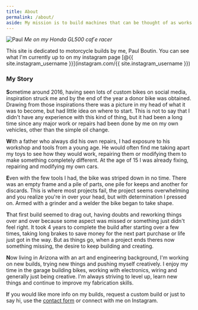 ```yaml
---
title: About
permalink: /about/
aside: My mission is to build machines that can be thought of as works of art, inspired by clean lines and functional simplicity.
---
```


![Paul](/bikes/assets/img/Paul.jpg#border)
*Me on my Honda GL500 caf´e racer*

This site is dedicated to motorcycle builds by me, Paul Boutin. You can see what I'm currently up to on my instagram page [@{{ site.instagram_username }}](instagram.com/{{ site.instagram_username }})

### My Story
**S**ometime around 2016, having seen lots of custom bikes on social media, inspiration struck me and by the end of the year a donor bike was obtained. Drawing from those inspirations there was a picture in my head of what it was to become, but had little idea on where to start. This is not to say that I didn't have any experience with this kind of thing, but it had been a long time since any major work or repairs had been done by me on my own vehicles, other than the simple oil change. 

**W**ith a father who always did his own repairs, I had exposure to his workshop and tools from a young age. He would often find me taking apart my toys to see how they would work, repairing them or modifying them to make something completely different. At the age of 15 I was already fixing, repairing and modifying my own cars. 

**E**ven with the few tools I had, the bike was striped down in no time. There was an empty frame and a pile of parts, one pile for keeps and another for discards. This is where most projects fail, the project seems overwhelming and you realize you're in over your head, but with determination I pressed on. Armed with a grinder and a welder the bike began to take shape. 

**T**hat first build seemed to drag out, having doubts and reworking things over and over because some aspect was missed or something just didn't feel right. It took 4 years to complete the build after starting over a few times, taking long brakes to save money for the next part purchase or life just got in the way. But as things go, when a project ends theres now something missing, the desire to keep building and creating. 

**N**ow living in Arizona with an art and engineering background, I'm working on new builds, trying new things and pushing myself creatively. I enjoy my time in the garage building bikes, working with electronics, wiring and generally just being creative. I'm always striving to level up, learn new things and continue to improve my fabrication skills.

**I**f you would like more info on my builds, request a custom build or just to say hi, use the [contact form](/bikes/contact/) or connect with me on Instagram.
